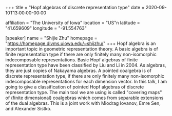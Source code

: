 +++
title = "Hopf algebras of discrete representation type"
date = 2020-09-10T13:00:00-00:00

affiliation = "The University of Iowa"
location = "US"n
latitude = "41.659609"
longitude = "-91.554763"


[speaker]
  name = "Shijie Zhu"
  homepage = "https://homepage.divms.uiowa.edu/~shijzhu/"
+++
Hopf algebra is an important topic in geometric representation theory. A basic algebra is of finite representation type if there are only finitely many non-isomorphic indecomposable representations. Basic Hopf algebras of finite representation type have been classified by Liu and Li in 2004. As algebras, they are just copies of Nakayama algebras. A pointed coalgebra is of discrete representation type, if there are only finitely many non-isomorphic indecomposable representations for each dimension vector. In this talk, I am going to give a classification of pointed Hopf algebras of discrete representation type.  The main tool we are using is called "covering maps" of (finite dimensional) coalgebras which comes from separable extensions of the dual algebras. This is a joint work with Miodrag Iovanov, Emre Sen, and Alexander Sistko.
